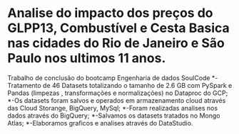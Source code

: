 # Analise do impacto dos preços do GLPP13, Combustível e Cesta Basica nas cidades do Rio de Janeiro e São Paulo nos ultimos 11 anos.

Trabalho de conclusão do bootcamp Engenharia de dados SoulCode
  *-Tratamento de 46 Datasets totalizando o tamanho de 2.6 GB com PySpark e Pandas (limpezas , transformações e normalizações) no Dataproc do GCP;
  *-Os datasets foram salvos e operados em armazenamento cloud através das Cloud Storange, BigQuery, MySql;
  *-Foram realizadas analises nos dados através do BigQuery;
  *-Salvamos os datasets tratados no Mongo Atlas;
  *-Elaboramos graficos e analises através do DataStudio.
